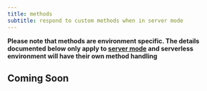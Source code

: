 ```yaml
---
title: methods
subtitle: respond to custom methods when in server mode
---
```


**Please note that methods are environment specific. The details documented below only apply to [server mode](/guides/server-vs-serverless#server) and serverless environment will have their own method handling**

## Coming Soon
